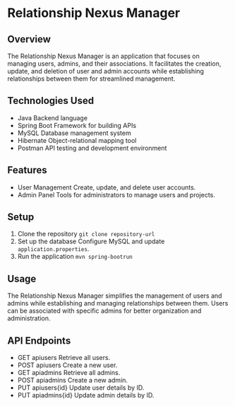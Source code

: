 # Relationship Nexus Manager

## Overview
The Relationship Nexus Manager is an application that focuses on managing 
users, admins, and their associations. It facilitates the creation, update, 
and deletion of user and admin accounts while establishing relationships 
between them for streamlined management.

## Technologies Used
- Java Backend language
- Spring Boot Framework for building APIs
- MySQL Database management system
- Hibernate Object-relational mapping tool
- Postman API testing and development environment

## Features
- User Management Create, update, and delete user accounts.
- Admin Panel Tools for administrators to manage users and projects.

## Setup
1. Clone the repository `git clone repository-url`
2. Set up the database Configure MySQL and update `application.properties`.
3. Run the application `mvn spring-bootrun`

## Usage
The Relationship Nexus Manager simplifies the management of users and admins 
while establishing and managing relationships between them. Users can be 
associated with specific admins for better organization and administration.

## API Endpoints
- GET apiusers Retrieve all users.
- POST apiusers Create a new user.
- GET apiadmins Retrieve all admins.
- POST apiadmins Create a new admin.
- PUT apiusers{id} Update user details by ID.
- PUT apiadmins{id} Update admin details by ID.

